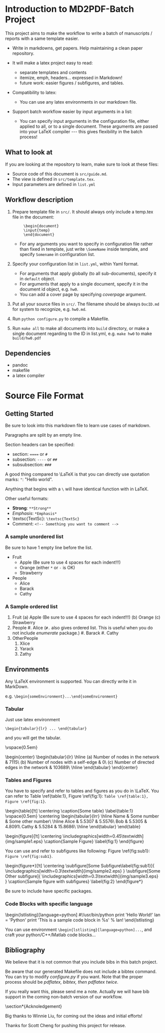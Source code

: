 Introduction to MD2PDF-Batch Project
====

This project aims to make the workflow to write a batch of manuscripts / reports with a same template easier.

- Write in markdowns, get papers. Help maintaining a clean paper
  repository.

- It will make a latex project easy to read: 
    - separate templates and contents
    - itemize, emph, headers... expressed in Markdown!
    - future work: easier figures / subfigures, and tables.

- Compatibility to latex:
    - You can use any latex environments in our markdown file.

- Support batch workflow easier by input arguments in a list:
    - You can specify input arguments in the configuration file, either applied to all, or to a single document. These arguments are passed into your LaTeX compiler --- this gives flexibility in the batch process!

What to look at
----

If you are looking at the repository to learn, make sure to look at these files:

- Source code of this document is `src/guide.md`. 
- The view is defined in `src/template.tex`.
- Input parameters are defined in `list.yml`

Workflow description
----

1. Prepare template file in ```src/```. It should always only include a temp.tex file in the document:


            \begin{document}
            \input{temp}
            \end{document}

    - For any arguments you want to specify in configuration file rather
    than fixed in template, just write ```\SomeName``` inside template,
    and specify ```Somename``` in configuration list.

2. Specify your configuration list in ```list.yml```, within Yaml format.
    - For arguments that apply globally (to all sub-documents), specify it in ```default``` object.
    - For arguments that apply to a single document, specify it in the document id object, e.g. ```hw0```.
    - You can add a cover page by specifying *coverpage* argument.

3. Put all your source files in ```src/```. The filename should be always ```DocID.md``` for system to recognize, e.g. ```hw0.md```.
4. Run ```python configure.py``` to compile a Makefile.
5. Run ```make all``` to make all documents into ```build``` directory, or make a single document regarding to the ID in list.yml, e.g. ```make hw0``` to make ```build/hw0.pdf```
    

Dependencies
----

- pandoc
- makefile
- a latex compiler


Source File Format
====

Getting Started
----

Be sure to look into this markdown file to learn use cases of markdown.

Paragraphs are split by an empty line.

Section headers can be specified:

- section: ```====``` or ```#```
- subsection: ```----``` or ```##```
- subsubsection: ```###```

A good thing compared to \LaTeX is that you can directly use quotation marks: ```"```: "Hello world".

Anything that begins with a ```\``` will have identical function with in LaTeX.

Other useful formats:

- **Strong**: ```**Strong**```
- *Emphasis*: ```*Emphasis*```
- \textsc{TextSc}: ```\textsc{TextSc}```
- Comment: ```<!-- Something you want to comment -->``` <!-- Something you want to comment -->

### A sample unordered list

Be sure to have 1 empty line before the list.

- Fruit
    - Apple (Be sure to use 4 spaces for each indent!!!)
    * Orange (either ```*``` or ```-``` is OK)
    - Strawberry
- People
    * Alice
    - Barack
    - Cathy

### A Sample ordered list

1. Fruit
    (a) Apple (Be sure to use 4 spaces for each indent!!!)
    (b) Orange
    (c) Strawberry
2. People
    #. Alice (```#.``` also gives ordered list. This is useful when you do not include *enumerate* package.)
    #. Barack
    #. Cathy
3. OtherPeople
    1. Xlice
    2. Yarack
    3. Zathy


Environments
----

Any \LaTeX environment is supported. You can directly write it in
MarkDown.

e.g. ```\begin{someEnvironment}...\end{someEnvironment}```


### Tabular

Just use latex environment 
```
\begin{tabular}{lr} ... \end{tabular}
```
and you will get the tabular.

\vspace{0.5em}  <!-- This is a linebreak -->

\begin{center}
\begin{tabular}{lr}
\hline
(a) Number of nodes in the network & 7115\\
(b) Number of nodes with a self-edge & 0\\
(c) Number of directed edges in the network & 103689\\
\hline
\end{tabular}
\end{center}


### Tables and Figures

You have to specify and refer to tables and figures as you do in \LaTeX. You can refer to Table \ref{table:1}, Figure \ref{fig:1}: ```Table \ref{table:1}, Figure \ref{fig:1}```.

\begin{table}[!t]
\centering
\caption{Some table}
\label{table:1}
\vspace{0.5em}
\centering
\begin{tabular}{lrr}
\hline
Name & Some number & Some other number\\
\hline
Alice & 5.5307 & 5.5576\\
Bob & 5.5305 & 4.8091\\
Cathy & 5.5284 & 15.8686\\
\hline
\end{tabular}
\end{table}


\begin{figure}[!t]
\centering
\includegraphics[width=0.45\textwidth]{img/sample1.eps}
\caption{Sample Figure}
\label{fig:1}
\end{figure}

You can use and refer to subfigures like following: Figure \ref{fig:sub1}: ```Figure \ref{fig:sub1}```.

\begin{figure*}[!t]
\centering
\subfigure[Some Subfigure\label{fig:sub1}]{ 
    \includegraphics[width=0.3\textwidth]{img/sample2.eps}
}
\subfigure[Some Other subfigure]{ 
    \includegraphics[width=0.3\textwidth]{img/sample3.eps}
}
\caption{Sample figure with subfigures}
\label{fig:2}
\end{figure*}

Be sure to include have specific packages.



### Code Blocks with specific language

\begin{lstlisting}[language=python]
#!/usr/bin/python
print 'Hello World!'
lan = 'Python'
print 'This is a sample code block in %s' % lan!
\end{lstlisting}

You can use environment ```\begin{lstlisting}[language=python]...```, and craft your python/C++/Matlab code blocks...



Bibliography
----

We believe that it is not common that you include bibs in this batch project. 

Be aware that our generated Makefile does not include a bibtex command. You can try to modify *configure.py* if you want. Note that the proper process should be *pdflatex, bibtex, then pdflatex twice*.

If you really want this, please send me a note.  Actually we will have bib support in the coming non-batch version of our workflow.



\section*{Acknoledgement}

Big thanks to Winnie Liu, for coming out the ideas and initial efforts!

Thanks for Scott Cheng for pushing this project for release.

